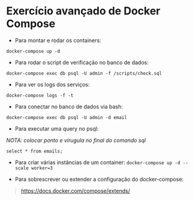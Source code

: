 # Exercício avançado de Docker Compose

- Para montar e rodar os containers:

`docker-compose up -d`

- Para rodar o script de verificação no banco de dados:

`docker-compose exec db psql -U admin -f /scripts/check.sql`

- Para ver os logs dos serviços:

`docker-compose logs -f -t`

- Para conectar no banco de dados via bash:

`docker-compose exec db psql -U admin -d email`

- Para executar uma query no psql:

_NOTA: colocar ponto e vírugula no final do comando sql_

`select * from emails;`

- Para criar várias instâncias de um container:
  `docker-compose up -d --scale worker=3`

- Para sobrescrever ou extender a configuração do docker-compose:

> https://docs.docker.com/compose/extends/
